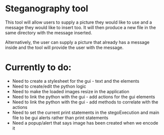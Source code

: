 # Steganography tool

This tool will allow users to supply a picture they would like to use and a message they would like to insert too. It will then produce a new file in the same directory with the message inserted.

Alternatively, the user can supply a picture that already has a message inside and the tool will provide the user with the message.


# Currently to do:
- Need to create a stylesheet for the gui - text and the elements
- Need to create/edit the python logic
- Need to make the loaded images resize in the application
- Need to link the python with the gui - add actions for the gui elements
- Need to link the python with the gui - add methods to correlate with the actions
- Need to set the current print statements in the stegoExecution and main file to be gui alerts rather than print statements
- Need a popup/alert that says image has been created when we encode it
